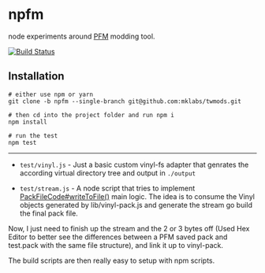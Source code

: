 # npfm

node experiments around [PFM](https://sourceforge.net/projects/packfilemanager/) modding tool.

[![Build Status](https://travis-ci.org/mklabs/twmods.svg?branch=npfm)](https://travis-ci.org/mklabs/twmods)

## Installation

    # either use npm or yarn
    git clone -b npfm --single-branch git@github.com:mklabs/twmods.git

    # then cd into the project folder and run npm i
    npm install

    # run the test
    npm test

---

- `test/vinyl.js` - Just a basic custom vinyl-fs adapter that genrates the
  according virtual directory tree and output in `./output`

- `test/stream.js` - A node script that tries to implement
  [PackFileCode#writeToFile()](https://sourceforge.net/p/packfilemanager/code/HEAD/tree/trunk/Common/PackFileCodec.cs#l98)
  main logic. The idea is to consume the Vinyl objects generated by
  lib/vinyl-pack.js and generate the stream go build the final pack file.

Now, I just need to finish up the stream and the 2 or 3 bytes off (Used Hex
Editor to better see the differences between a PFM saved pack and test.pack
with the same file structure), and link it up to vinyl-pack.

The build scripts are then really easy to setup with npm scripts.
